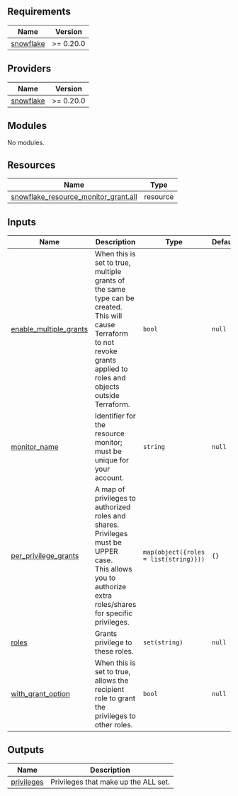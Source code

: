 <!-- START -->
## Requirements

| Name | Version |
|------|---------|
| <a name="requirement_snowflake"></a> [snowflake](#requirement\_snowflake) | >= 0.20.0 |

## Providers

| Name | Version |
|------|---------|
| <a name="provider_snowflake"></a> [snowflake](#provider\_snowflake) | >= 0.20.0 |

## Modules

No modules.

## Resources

| Name | Type |
|------|------|
| [snowflake_resource_monitor_grant.all](https://registry.terraform.io/providers/Snowflake-Labs/snowflake/latest/docs/resources/resource_monitor_grant) | resource |

## Inputs

| Name | Description | Type | Default | Required |
|------|-------------|------|---------|:--------:|
| <a name="input_enable_multiple_grants"></a> [enable\_multiple\_grants](#input\_enable\_multiple\_grants) | When this is set to true, multiple grants of the same type can be created. This will cause Terraform to not revoke grants applied to roles and objects outside Terraform. | `bool` | `null` | no |
| <a name="input_monitor_name"></a> [monitor\_name](#input\_monitor\_name) | Identifier for the resource monitor; must be unique for your account. | `string` | `null` | no |
| <a name="input_per_privilege_grants"></a> [per\_privilege\_grants](#input\_per\_privilege\_grants) | A map of privileges to authorized roles and shares. Privileges must be UPPER case.<br>  This allows you to authorize extra roles/shares for specific privileges. | `map(object({roles = list(string)}))` | `{}` | no |
| <a name="input_roles"></a> [roles](#input\_roles) | Grants privilege to these roles. | `set(string)` | `null` | no |
| <a name="input_with_grant_option"></a> [with\_grant\_option](#input\_with\_grant\_option) | When this is set to true, allows the recipient role to grant the privileges to other roles. | `bool` | `null` | no |

## Outputs

| Name | Description |
|------|-------------|
| <a name="output_privileges"></a> [privileges](#output\_privileges) | Privileges that make up the ALL set. |
<!-- END -->
